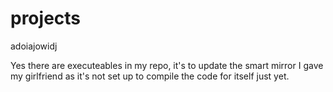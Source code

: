 

# projects

<div style="font: Montserrat Semi-Bold">
adoiajowidj
</div>

Yes there are executeables in my repo, it's to update the smart mirror I gave my girlfriend as it's not set up to compile the code for itself just yet.
